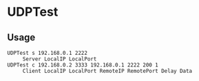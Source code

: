 # UDPTest

## Usage
```text
UDPTest s 192.168.0.1 2222
     Server LocalIP LocalPort
UDPTest c 192.168.0.2 3333 192.168.0.1 2222 200 1
     Client LocalIP LocalPort RemoteIP RemotePort Delay Data
```